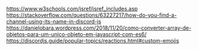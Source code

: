 https://www.w3schools.com/jsref/jsref_includes.asp
https://stackoverflow.com/questions/63227217/how-do-you-find-a-channel-using-its-name-in-discord-js
https://danielobara.wordpress.com/2018/11/20/como-converter-array-de-objetos-para-um-unico-objeto-em-javascript-com-es6/
https://discordjs.guide/popular-topics/reactions.html#custom-emojis
